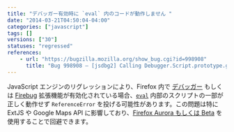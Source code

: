```yaml
---
title: "デバッガー有効時に `eval` 内のコードが動作しません "
date: "2014-03-21T04:50:04-04:00"
categories: ["javascript"]
tags: []
versions: ["30"]
statuses: "regressed"
references:
    - url: "https://bugzilla.mozilla.org/show_bug.cgi?id=998908"
      title: "Bug 998908 – [jsdbg2] Calling Debugger.Script.prototype.getChildScripts causes errors to be thrown that otherwise wouldn\'t be"
---
```

JavaScript エンジンのリグレッションにより、Firefox 内で [デバッガー](https://developer.mozilla.org/docs/Tools/Debugger) もしくは [Firebug](https://getfirebug.com/) 拡張機能が有効化されている場合、[`eval`](https://developer.mozilla.org/docs/Web/JavaScript/Reference/Global_Objects/eval) 内部のスクリプトの一部が正しく動作せず `ReferenceError` を投げる可能性があります。この問題は特に ExtJS や Google Maps API に影響しており、[Firefox Aurora もしくは Beta](https://www.mozilla.jp/firefox/preview/) を使用することで回避できます。
